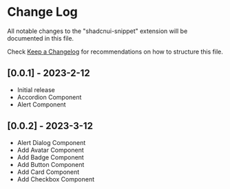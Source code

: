 # Change Log

All notable changes to the "shadcnui-snippet" extension will be documented in this file.

Check [Keep a Changelog](http://keepachangelog.com/) for recommendations on how to structure this file.

## [0.0.1] - 2023-2-12

-   Initial release
-   Accordion Component
-   Alert Component

## [0.0.2] - 2023-3-12

-   Alert Dialog Component
-   Add Avatar Component
-   Add Badge Component
-   Add Button Component
-   Add Card Component
-   Add Checkbox Component

